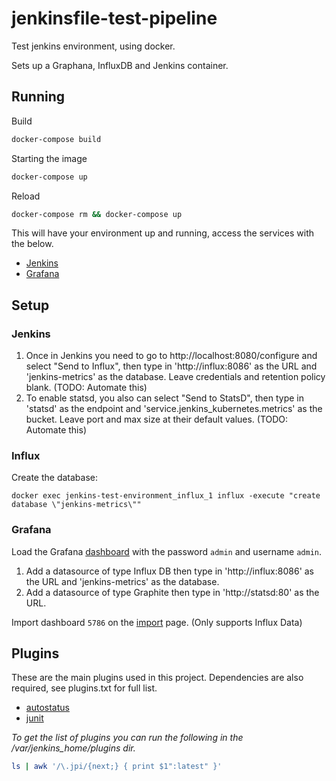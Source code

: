# jenkinsfile-test-pipeline
Test jenkins environment, using docker.

Sets up a Graphana, InfluxDB and Jenkins container.

## Running
Build
```bash
docker-compose build
```

Starting the image

```bash
docker-compose up
```

Reload

```bash
docker-compose rm && docker-compose up
```

This will have your environment up and running, access the services with the below.

- [Jenkins](http://localhost:8080/)
- [Grafana](http://localhost:3000/)

## Setup
### Jenkins
1. Once in Jenkins you need to go to http://localhost:8080/configure and select "Send to Influx", then type in 'http://influx:8086' as the URL and 'jenkins-metrics' as the database. Leave credentials and retention policy blank. (TODO: Automate this)
2. To enable statsd, you also can select "Send to StatsD", then type in 'statsd' as the endpoint and 'service.jenkins_kubernetes.metrics' as the bucket. Leave port and max size at their default values. (TODO: Automate this)

### Influx
Create the database:
```
docker exec jenkins-test-environment_influx_1 influx -execute "create database \"jenkins-metrics\""
```

### Grafana
Load the Grafana [dashboard](http://localhost:3000/) with the password `admin` and username `admin`.
1. Add a datasource of type Influx DB then type in 'http://influx:8086' as the URL and 'jenkins-metrics' as the database.
2. Add a datasource of type Graphite then type in 'http://statsd:80' as the URL.

Import dashboard `5786` on the [import](http://localhost:3000/dashboard/import) page. (Only supports Influx Data)


## Plugins

These are the main plugins used in this project. Dependencies are also required, see plugins.txt for full list.

- [autostatus](https://github.com/jenkinsci/github-autostatus-plugin)
- [junit](https://github.com/jenkinsci/junit-plugin)

_To get the list of plugins you can run the following in the /var/jenkins_home/plugins dir._

```bash
ls | awk '/\.jpi/{next;} { print $1":latest" }'
```
